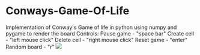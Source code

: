 # Conways-Game-Of-Life
Implementation of Conway's Game of life in python using numpy and pygame to render the board
Controls:
  Pause game - "space bar"
  Create cell - "left mouse click"
  Delete cell - "right mouse click"
  Reset game - "enter"
  Random board - "r"
![](cgol-gif.gif)

